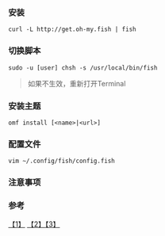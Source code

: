 ### 安装
```shell
curl -L http://get.oh-my.fish | fish
```

### 切换脚本
```shell
sudo -u [user] chsh -s /usr/local/bin/fish
```
> 如果不生效，重新打开Terminal

### 安装主题
```shell
omf install [<name>|<url>]
```

### 配置文件
```
vim ~/.config/fish/config.fish
```

### 注意事项


### 参考
[【1】](https://github.com/oh-my-fish/oh-my-fish) [【2】](http://doabit.com/posts/3-from-oh-my-zsh-to-oh-my-fish)[【3】](http://www.jianshu.com/p/7ffd9d1af788)
